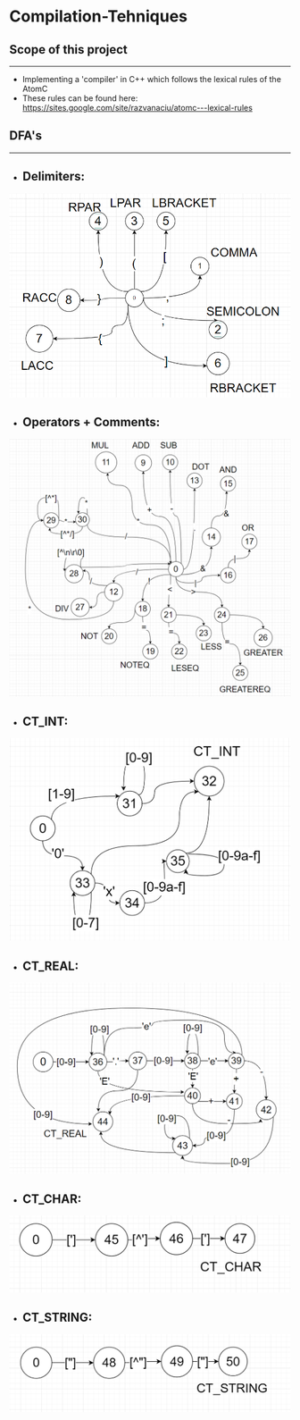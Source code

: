 # Compilation-Tehniques
## Scope of this project
-------------
- Implementing a 'compiler' in C++ which follows the lexical rules of the AtomC
- These rules can be found here: https://sites.google.com/site/razvanaciu/atomc---lexical-rules 

## DFA's
----------------------
- ## **Delimiters**: 
![plot](./images/delimiters.png)

- ## **Operators + Comments**: 
![plot](./images/operators_comments.png)

- ## **CT_INT**:
![plot](./images/ct_int.png)

- ## **CT_REAL**:
![plot](./images/ct_real.png)

- ## **CT_CHAR**:
![plot](./images/ct_char.png)

- ## **CT_STRING**:
![plot](./images/ct_string.png)
